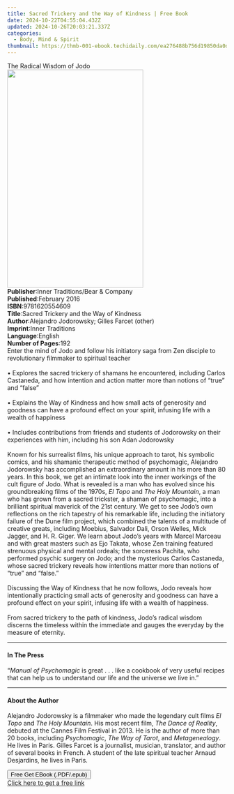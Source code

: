 ```yaml
---
title: Sacred Trickery and the Way of Kindness | Free Book
date: 2024-10-22T04:55:04.432Z
updated: 2024-10-26T20:03:21.337Z
categories:
  - Body, Mind & Spirit
thumbnail: https://thmb-001-ebook.techidaily.com/ea276488b756d19850da0d86b0ab95edd05d566497d4a2342f6d65596c3afabc.jpg
---
```

<main id="book-container">
  <div class="flex flex-col">
    <div class="book-brief flex-1 py-6 px-4 sm:p-6 md:py-10 md:px-8">
      <!-- brief-->
      <div class="book-brief-main">The Radical Wisdom of Jodo</div>
    </div>
    <div
      class="book-meta-info flex-1 grid gap-4 col-start-1 col-end-3 row-start-1 sm:mb-6 sm:grid-cols-4 lg:gap-6 lg:col-start-2 lg:row-end-6 lg:row-span-6 lg:mb-0"
    >
      <div
        class="book-meta-info-left place-content-center mt-4 p-4 text-sm leading-6 col-start-2 col-span-2 dark:text-slate-400"
      >
        <img
          class="w-full h-500 object-cover rounded-lg sm:h-255 sm:col-span-2 lg:col-span-full"
          src="https://img-001-ebook.techidaily.com/2cf857f4254cc6a295a0f68cf465c681a1b56f417c4a31a3c4f4cc41eeb99503.jpg"
          alt=""
          width="312"
          height="500"
        />
      </div>
      <div
        class="book-meta-info-right mt-2 col-start-1 row-start-2 col-span-3 self-center"
      >
        <!-- meta data  -->
        <div class="flex flex-col px-4 md:px-8">
          <div class="flex-1">
            <strong>Publisher</strong>:<span class="px-2"
              >Inner Traditions/Bear &amp; Company</span
            >
          </div>
          <div class="flex-1">
            <strong>Published</strong>:<span class="px-2">February 2016</span>
          </div>
          <div class="flex-1">
            <strong>ISBN</strong>:<span class="px-2">9781620554609</span>
          </div>
          <div class="flex-1">
            <strong>Title</strong>:<span class="px-2"
              >Sacred Trickery and the Way of Kindness</span
            >
          </div>
          <div class="flex-1">
            <strong>Author</strong>:<span class="px-2"
              >Alejandro Jodorowsky; Gilles Farcet (other)</span
            >
          </div>
          <div class="flex-1">
            <strong>Imprint</strong>:<span class="px-2">Inner Traditions</span>
          </div>
          <div class="flex-1">
            <strong>Language</strong>:<span class="px-2">English</span>
          </div>
          <div class="flex-1">
            <strong>Number of Pages</strong>:<span class="px-2">192</span>
          </div>
        </div>
      </div>
    </div>
    <div class="book-description flex-1 py-6 px-4 sm:p-6 md:py-10 md:px-8">
      <div class="book-description-main">
        <div accordion-content="" id="description">
          Enter the mind of Jodo and follow his initiatory saga from Zen
          disciple to revolutionary filmmaker to spiritual teacher<br /><br />•
          Explores the sacred trickery of shamans he encountered, including
          Carlos Castaneda, and how intention and action matter more than
          notions of “true” and “false”<br /><br />• Explains the Way of
          Kindness and how small acts of generosity and goodness can have a
          profound effect on your spirit, infusing life with a wealth of
          happiness<br /><br />• Includes contributions from friends and
          students of Jodorowsky on their experiences with him, including his
          son Adan Jodorowsky <br /><br />Known for his surrealist films, his
          unique approach to tarot, his symbolic comics, and his shamanic
          therapeutic method of psychomagic, Alejandro Jodorowsky has
          accomplished an extraordinary amount in his more than 80 years. In
          this book, we get an intimate look into the inner workings of the cult
          figure of Jodo. What is revealed is a man who has evolved since his
          groundbreaking films of the 1970s, <i>El Topo</i> and
          <i>The Holy Mountain</i>, a man who has grown from a sacred trickster,
          a shaman of psychomagic, into a brilliant spiritual maverick of the
          21st century. We get to see Jodo’s own reflections on the rich
          tapestry of his remarkable life, including the initiatory failure of
          the Dune film project, which combined the talents of a multitude of
          creative greats, including Moebius, Salvador Dali, Orson Welles, Mick
          Jagger, and H. R. Giger. We learn about Jodo’s years with Marcel
          Marceau and with great masters such as Ejo Takata, whose Zen training
          featured strenuous physical and mental ordeals; the sorceress Pachita,
          who performed psychic surgery on Jodo; and the mysterious Carlos
          Castaneda, whose sacred trickery reveals how intentions matter more
          than notions of “true” and “false.” <br /><br />Discussing the Way of
          Kindness that he now follows, Jodo reveals how intentionally
          practicing small acts of generosity and goodness can have a profound
          effect on your spirit, infusing life with a wealth of happiness.
          <br /><br />From sacred trickery to the path of kindness, Jodo’s
          radical wisdom discerns the timeless within the immediate and gauges
          the everyday by the measure of eternity.
        </div>
        <div class="accordion-fader"></div>
      </div>
    </div>
    <div class="book-excerpts flex-1 py-6 px-4 sm:p-6 md:py-10 md:px-8">
      <!-- excerpts-->
      <div class="book-excerpts-main">
        <hr />
        <h4 class="placeholder placeholder-heading">
          <span>In The Press</span>
        </h4>
        <p>
          “<i>Manual of Psychomagic</i> is great . . . like a cookbook of very
          useful recipes that can help us to understand our life and the
          universe we live in.”
        </p>
      </div>
    </div>
    <div class="book-about-author flex-1 py-6 px-4 sm:p-6 md:py-10 md:px-8">
      <!-- about author-->
      <div class="book-main-author-main">
        <hr />
        <h4 class="placeholder placeholder-heading">
          <span>About the Author</span>
        </h4>
        <p>
          Alejandro Jodorowsky is a filmmaker who made the legendary cult films
          <i>El Topo</i> and <i>The Holy Mountain</i>. His most recent film,
          <i>The Dance of Reality</i>, debuted at the Cannes Film Festival in
          2013. He is the author of more than 20 books, including
          <i>Psychomagic</i>, <i>The Way of Tarot</i>, and <i>Metagenealogy</i>.
          He lives in Paris. Gilles Farcet is a journalist, musician,
          translator, and author of several books in French. A student of the
          late spiritual teacher Arnaud Desjardins, he lives in Paris.
        </p>
      </div>
    </div>
    <div class="book-free-get flex-1 py-6 px-4 sm:p-6 md:py-10 md:px-8">
      <button
        id="btn-free-get"
        class="bg-blue-500 hover:bg-blue-700 text-white font-bold py-2 px-4 rounded"
      >
        Free Get EBook (.PDF/.epub)
      </button>
      <div id="countdown-display" class="px-2 text-lg mt-2"></div>
      <a
        id="free-link"
        class="hidden bg-blue-500 hover:bg-blue-700 text-white font-bold py-2 px-4 rounded"
        href="https://www.ebooks.com/en-us/book/95782270/sacred-trickery-and-the-way-of-kindness/alejandro-jodorowsky/"
        target="_blank"
        >Click here to get a free link</a
      >
    </div>
    <script>
      let countdownTime = 0;
      let countdownInterval = null;
      document
        .getElementById('btn-free-get')
        .addEventListener('click', startCountdown);
      function startCountdown() {
        countdownTime = new Date().getTime() + 60000 * 3;
        countdownInterval = setInterval(updateCountdown, 1000);
        document.getElementById('btn-free-get').disabled = true;
        document
          .getElementById('btn-free-get')
          .classList.add('bg-gray-500', 'cursor-not-allowed');
      }
      function updateCountdown() {
        let currentTime = new Date().getTime();
        let timeLeft = countdownTime - currentTime;
        let secondsLeft = Math.floor(timeLeft / 1000);
        document.getElementById('countdown-display').innerHTML =
          `Remaining time: ${secondsLeft} seconds.`;
        if (secondsLeft <= 0) {
          clearInterval(countdownInterval);
          document.getElementById('btn-free-get').classList.add('hidden');
          document.getElementById('free-link').classList.remove('hidden');
          document.getElementById('countdown-display').innerHTML = '';
        }
      }
    </script>
  </div>
</main>

<ins class="adsbygoogle"
      style="display:block"
      data-ad-client="ca-pub-7571918770474297"
      data-ad-slot="8358498916"
      data-ad-format="auto"
      data-full-width-responsive="true"></ins>
    